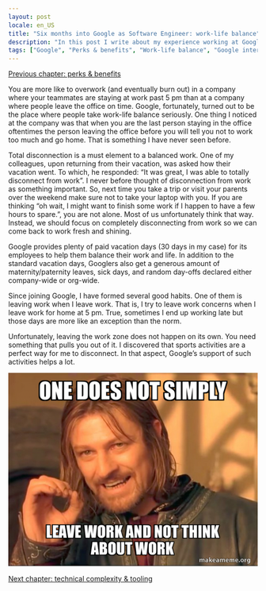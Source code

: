 ```yaml
---
layout: post
locale: en_US
title: "Six months into Google as Software Engineer: work-life balance"
description: "In this post I write about my experience working at Google for the last six months"
tags: ["Google", "Perks & benefits", "Work-life balance", "Google internal tooling", "Career", "Growth in Tech", "Software Engineering"]
---
```

[Previous chapter: perks & benefits](/2022/08/21/six-months-into-google-p2-perks-benefits.html)

You are more like to overwork (and eventually burn out) in a company where your teammates are staying at work past 5 pm than at a company where people leave the office on time. Google, fortunately, turned out to be the place where people take work-life balance seriously. One thing I noticed at the company was that when you are the last person staying in the office oftentimes the person leaving the office before you will tell you not to work too much and go home. That is something I have never seen before.

Total disconnection is a must element to a balanced work. One of my colleagues, upon returning from their vacation, was asked how their vacation went. To which, he responded: “It was great, I was able to totally disconnect from work”. I never before thought of disconnection from work as something important. So, next time you take a trip or visit your parents over the weekend make sure not to take your laptop with you. If you are thinking “oh wait, I might want to finish some work if I happen to have a few hours to spare.”, you are not alone. Most of us unfortunately think that way. Instead, we should focus on completely disconnecting from work so we can come back to work fresh and shining.

Google provides plenty of paid vacation days (30 days in my case) for its employees to help them balance their work and life. In addition to the standard vacation days, Googlers also get a generous amount of maternity/paternity leaves, sick days, and random day-offs declared either company-wide or org-wide.

Since joining Google, I have formed several good habits. One of them is leaving work when I leave work. That is, I try to leave work concerns when I leave work for home at 5 pm. True, sometimes I end up working late but those days are more like an exception than the norm.

Unfortunately, leaving the work zone does not happen on its own. You need something that pulls you out of it. I discovered that sports activities are a perfect way for me to disconnect. In that aspect, Google’s support of such activities helps a lot.

![One does not simply leave work and not think about work](/assets/one-does-not-simply-leave-work.jpeg)


[Next chapter: technical complexity & tooling](/2022/08/21/six-months-into-google-p4-technical-complexity-tooling.html)